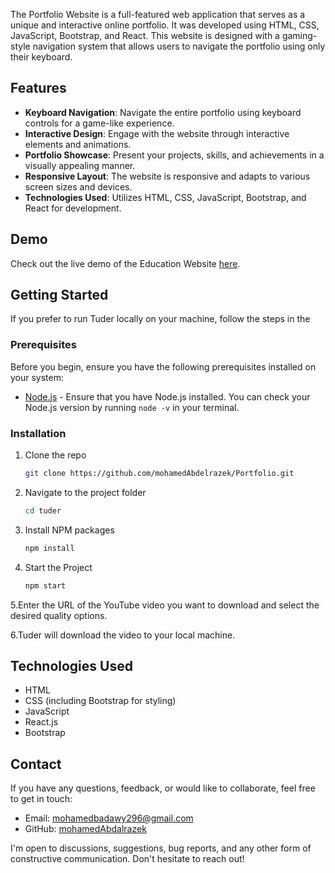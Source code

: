 The Portfolio Website is a full-featured web application that serves as a unique and interactive online portfolio. It was developed using HTML, CSS, JavaScript, Bootstrap, and React. This website is designed with a gaming-style navigation system that allows users to navigate the portfolio using only their keyboard.



## Features

- **Keyboard Navigation**: Navigate the entire portfolio using keyboard controls for a game-like experience.
- **Interactive Design**: Engage with the website through interactive elements and animations.
- **Portfolio Showcase**: Present your projects, skills, and achievements in a visually appealing manner.
- **Responsive Layout**: The website is responsive and adapts to various screen sizes and devices.
- **Technologies Used**: Utilizes HTML, CSS, JavaScript, Bootstrap, and React for development.

## Demo

Check out the live demo of the Education Website [here](https://mohamedabdalrazek.github.io/Portfolio/).


## Getting Started

If you prefer to run Tuder locally on your machine, follow the steps in the

### Prerequisites

Before you begin, ensure you have the following prerequisites installed on your system:

- [Node.js](https://nodejs.org/) - Ensure that you have Node.js installed. You can check your Node.js version by running `node -v` in your terminal.

### Installation

1. Clone the repo
   ```sh
   git clone https://github.com/mohamedAbdelrazek/Portfolio.git
   ```
2. Navigate to the project folder
   ```sh
   cd tuder
   ```
3. Install NPM packages
   ```sh
   npm install
   ```
4. Start the Project
   ```js
   npm start
   ```
5.Enter the URL of the YouTube video you want to download and select the desired quality options.

6.Tuder will download the video to your local machine.


## Technologies Used

- HTML
- CSS (including Bootstrap for styling)
- JavaScript
- React.js
- Bootstrap
  
## Contact

If you have any questions, feedback, or would like to collaborate, feel free to get in touch:

- Email: [mohamedbadawy296@gmail.com](mailto:mohamedbadawy296@gmail.com)
- GitHub: [mohamedAbdalrazek](https://github.com/mohamedAbdalrazek)

I'm open to discussions, suggestions, bug reports, and any other form of constructive communication. Don't hesitate to reach out!
